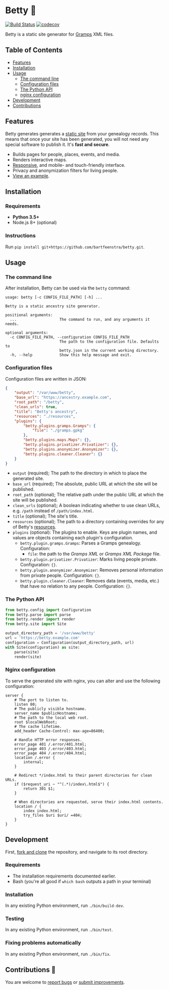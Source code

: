 # Betty 👵

[![Build Status](https://travis-ci.org/bartfeenstra/betty.svg?branch=master)](https://travis-ci.org/bartfeenstra/betty) [![codecov](https://codecov.io/gh/bartfeenstra/betty/branch/master/graph/badge.svg)](https://codecov.io/gh/bartfeenstra/betty)

Betty is a static site generator for [Gramps](https://gramps-project.org/) XML files.

## Table of Contents

- [Features](#features)
- [Installation](#installation)
- [Usage](#usage)
  - [The command line](#the-command-line)
  - [Configuration files](#configuration-files)
  - [The Python API](#the-python-api)
  - [nginx configuration](#nginx-configuration)
- [Development](#development)
- [Contributions](#contributions-)

## Features
Betty generates generates a [static site](https://en.wikipedia.org/wiki/Static_web_page) from your genealogy records.
This means that once your site has been generated, you will not need any special software to publish it. It's **fast and
secure**.
- Builds pages for people, places, events, and media.
- Renders interactive maps.
- [Responsive](https://en.wikipedia.org/wiki/Responsive_web_design), and mobile- and touch-friendly interface.
- Privacy and anonymization filters for living people.
- [View an example](https://ancestry.bartfeenstra.com/).

## Installation

### Requirements
- **Python 3.5+**
- Node.js 8+ (optional)

### Instructions
Run `pip install git+https://github.com/bartfeenstra/betty.git`.

## Usage

### The command line
After installation, Betty can be used via the `betty` command:
```
usage: betty [-c CONFIG_FILE_PATH] [-h] ...

Betty is a static ancestry site generator.

positional arguments:
  ...                   The command to run, and any arguments it needs.

optional arguments:
  -c CONFIG_FILE_PATH, --configuration CONFIG_FILE_PATH
                        The path to the configuration file. Defaults to
                        betty.json in the current working directory.
  -h, --help            Show this help message and exit.
```

### Configuration files
Configuration files are written in JSON:
```json
{
	"output": "/var/www/betty",
	"base_url": "https://ancestry.example.com",
	"root_path": "/betty",
	"clean_urls": true,
	"title": "Betty's ancestry",
	"resources": "./resources",
	"plugins": {
		"betty.plugins.gramps.Gramps": {
			"file": "./gramps.gpkg"
		},
		"betty.plugins.maps.Maps": {},
		"betty.plugins.privatizer.Privatizer": {},
		"betty.plugins.anonymizer.Anonymizer": {},
		"betty.plugins.cleaner.Cleaner": {}
	}
}
```
- `output` (required); The path to the directory in which to place the generated site.
- `base_url` (required); The absolute, public URL at which the site will be published.
- `root_path` (optional); The relative path under the public URL at which the site will be published.
- `clean_urls` (optional); A boolean indicating whether to use clean URLs, e.g. `/path` instead of `/path/index.html`.
- `title` (optional); The site's title.
- `resources` (optional); The path to a directory containing overrides for any of Betty's [resources](./betty/resources).
- `plugins` (optional): The plugins to enable. Keys are plugin names, and values are objects containing each plugin's configuration.
    - `betty.plugin.gramps.Gramps`: Parses a Gramps genealogy. Configuration:
        - `file`: the path to the *Gramps XML* or *Gramps XML Package* file.
    - `betty.plugin.privatizer.Privatizer`: Marks living people private. Configuration: `{}`.
    - `betty.plugin.anonymizer.Anonymizer`: Removes personal information from private people. Configuration: `{}`.
    - `betty.plugin.cleaner.Cleaner`: Removes data (events, media, etc.) that have no relation to any people. Configuration: `{}`.

### The Python API
```python
from betty.config import Configuration
from betty.parse import parse
from betty.render import render
from betty.site import Site

output_directory_path = '/var/www/betty'
url = 'https://betty.example.com'
configuration = Configuration(output_directory_path, url)
with Site(configuration) as site:
    parse(site)
    render(site)

```

### Nginx configuration
To serve the generated site with nginx, you can alter and use the following configuration:
```
server {
	# The port to listen to.
	listen 80;
	# The publicly visible hostname.
	server_name $publicHostname;
	# The path to the local web root.
	root $localWebRoot;
	# The cache lifetime.
	add_header Cache-Control: max-age=86400; 

	# Handle HTTP error responses.
	error_page 401 /.error/401.html;
	error_page 403 /.error/403.html;
	error_page 404 /.error/404.html;
	location /.error {
		internal;
	}

	# Redirect */index.html to their parent directories for clean URLs.
	if ($request_uri ~ "^(.*)/index\.html$") {
		return 301 $1;
	}

	# When directories are requested, serve their index.html contents.
	location / {
		index index.html;
		try_files $uri $uri/ =404;
	}
}
```

## Development
First, [fork and clone](https://guides.github.com/activities/forking/) the repository, and navigate to its root directory.

### Requirements
- The installation requirements documented earlier.
- Bash (you're all good if `which bash` outputs a path in your terminal)

### Installation
In any existing Python environment, run `./bin/build-dev`.

### Testing
In any existing Python environment, run `./bin/test`.

### Fixing problems automatically
In any existing Python environment, run `./bin/fix`.

## Contributions 🥳
You are welcome to [report bugs](https://github.com/bartfeenstra/betty/issues) or [submit improvements](https://github.com/bartfeenstra/betty/pulls).
